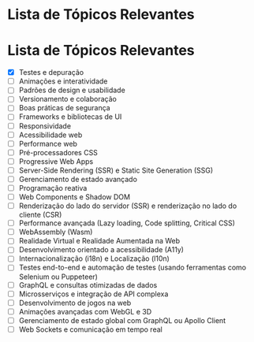 # Lista de Tópicos Relevantes

# Lista de Tópicos Relevantes

- [x] Testes e depuração
- [ ] Animações e interatividade
- [ ] Padrões de design e usabilidade
- [ ] Versionamento e colaboração
- [ ] Boas práticas de segurança
- [ ] Frameworks e bibliotecas de UI
- [ ] Responsividade
- [ ] Acessibilidade web
- [ ] Performance web
- [ ] Pré-processadores CSS
- [ ] Progressive Web Apps
- [ ] Server-Side Rendering (SSR) e Static Site Generation (SSG)
- [ ] Gerenciamento de estado avançado
- [ ] Programação reativa
- [ ] Web Components e Shadow DOM
- [ ] Renderização do lado do servidor (SSR) e renderização no lado do cliente (CSR)
- [ ] Performance avançada (Lazy loading, Code splitting, Critical CSS)
- [ ] WebAssembly (Wasm)
- [ ] Realidade Virtual e Realidade Aumentada na Web
- [ ] Desenvolvimento orientado a acessibilidade (A11y)
- [ ] Internacionalização (i18n) e Localização (l10n)
- [ ] Testes end-to-end e automação de testes (usando ferramentas como Selenium ou Puppeteer)
- [ ] GraphQL e consultas otimizadas de dados
- [ ] Microsserviços e integração de API complexa
- [ ] Desenvolvimento de jogos na web
- [ ] Animações avançadas com WebGL e 3D
- [ ] Gerenciamento de estado global com GraphQL ou Apollo Client
- [ ] Web Sockets e comunicação em tempo real
